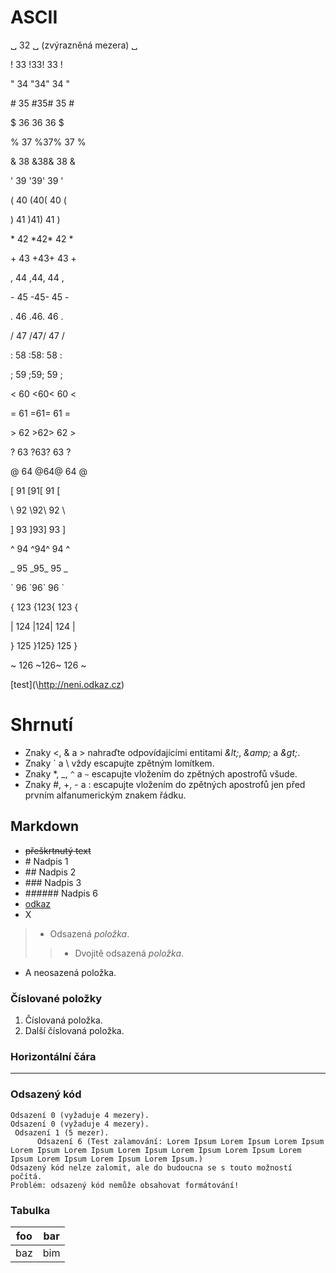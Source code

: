 # ASCII

␣ 32 ␣ (zvýrazněná mezera) ␣

! 33 !33! 33 !

" 34 "34" 34 "

\# 35 #35# 35 #

$ 36 $36$ 36 $

% 37 %37% 37 %

&amp; 38 &amp;38&amp; 38 &amp;

' 39 '39' 39 '

( 40 (40( 40 (

) 41 )41) 41 )

\* 42 \*42\* 42 \*

\+ 43 +43+ 43 +

, 44 ,44, 44 ,

\- 45 -45- 45 -

. 46 .46. 46 .

/ 47 /47/ 47 /

\: 58 :58: 58 :

; 59 ;59; 59 ;

&lt; 60 &lt;60&lt; 60 &lt;

= 61 =61= 61 =

&gt; 62 &gt;62&gt; 62 &gt;

? 63 ?63? 63 ?

@ 64 @64@ 64 @

[ 91 [91[ 91 [

\\ 92 \\92\\ 92 \\

] 93 ]93] 93 ]

^ 94 \^94^ 94 ^

_ 95 \_95_ 95 _

\` 96 \`96\` 96 \`

{ 123 {123{ 123 {

\| 124 \|124\| 124 \|

} 125 }125} 125 }

~ 126 \~126~ 126 ~

\[test](\http://neni.odkaz.cz)

# Shrnutí
* Znaky &lt;, &amp; a &gt; nahraďte odpovídajícími entitami *&amp;lt;*, *&amp;amp;* a *&amp;gt;*.
* Znaky \` a \\ vždy escapujte zpětným lomítkem.
* Znaky \*, \_, `^` a `~` escapujte vložením do zpětných apostrofů všude.
* Znaky #, +, - a : escapujte vložením do zpětných apostrofů jen před prvním alfanumerickým znakem řádku.

## Markdown
* ~~přeškrtnutý text~~
* \# Nadpis 1
* \## Nadpis 2
* \### Nadpis 3
* \###### Nadpis 6
* [odkaz](http://www.adresa.cz)
* X
> * Odsazená *položka*.
>> * Dvojitě odsazená *položka*.
* A neosazená položka.

### Číslované položky
1. Číslovaná položka.
1. Další číslovaná položka.


### Horizontální čára
***

### Odsazený kód
    Odsazení 0 (vyžaduje 4 mezery).
    Odsazení 0 (vyžaduje 4 mezery).
     Odsazení 1 (5 mezer).
          Odsazení 6 (Test zalamování: Lorem Ipsum Lorem Ipsum Lorem Ipsum Lorem Ipsum Lorem Ipsum Lorem Ipsum Lorem Ipsum Lorem Ipsum Lorem Ipsum Lorem Ipsum Lorem Ipsum Lorem Ipsum.)
    Odsazený kód nelze zalomit, ale do budoucna se s touto možností počítá.
    Problém: odsazený kód nemůže obsahovat formátování!

### Tabulka

| foo | bar |
| --- | --- |
| baz | bim |
